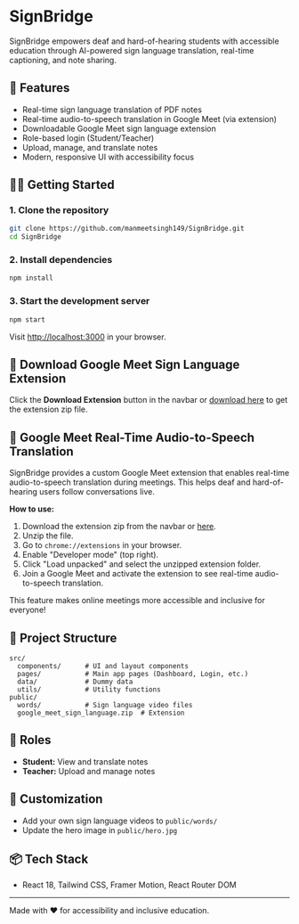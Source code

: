 # SignBridge

SignBridge empowers deaf and hard-of-hearing students with accessible education through AI-powered sign language translation, real-time captioning, and note sharing.

## 🚀 Features
- Real-time sign language translation of PDF notes
- Real-time audio-to-speech translation in Google Meet (via extension)
- Downloadable Google Meet sign language extension
- Role-based login (Student/Teacher)
- Upload, manage, and translate notes
- Modern, responsive UI with accessibility focus

## 🧑‍💻 Getting Started

### 1. Clone the repository
```bash
git clone https://github.com/manmeetsingh149/SignBridge.git
cd SignBridge
```

### 2. Install dependencies
```bash
npm install
```

### 3. Start the development server
```bash
npm start
```
Visit [http://localhost:3000](http://localhost:3000) in your browser.

## 🧩 Download Google Meet Sign Language Extension
Click the **Download Extension** button in the navbar or [download here](public/google_meet_sign_language.zip) to get the extension zip file.

## 🧩 Google Meet Real-Time Audio-to-Speech Translation

SignBridge provides a custom Google Meet extension that enables real-time audio-to-speech translation during meetings. This helps deaf and hard-of-hearing users follow conversations live.

**How to use:**
1. Download the extension zip from the navbar or [here](public/google_meet_sign_language.zip).
2. Unzip the file.
3. Go to `chrome://extensions` in your browser.
4. Enable "Developer mode" (top right).
5. Click "Load unpacked" and select the unzipped extension folder.
6. Join a Google Meet and activate the extension to see real-time audio-to-speech translation.

This feature makes online meetings more accessible and inclusive for everyone!

## 📁 Project Structure
```
src/
  components/      # UI and layout components
  pages/           # Main app pages (Dashboard, Login, etc.)
  data/            # Dummy data
  utils/           # Utility functions
public/
  words/           # Sign language video files
  google_meet_sign_language.zip  # Extension
```

## 👤 Roles
- **Student:** View and translate notes
- **Teacher:** Upload and manage notes

## 📝 Customization
- Add your own sign language videos to `public/words/`
- Update the hero image in `public/hero.jpg`

## 📦 Tech Stack
- React 18, Tailwind CSS, Framer Motion, React Router DOM

---
Made with ❤️ for accessibility and inclusive education. 